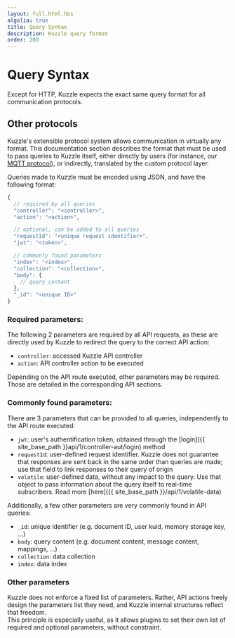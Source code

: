 ```yaml
---
layout: full.html.hbs
algolia: true
title: Query Syntax
description: Kuzzle query format
order: 200
---
```



# Query Syntax

Except for HTTP, Kuzzle expects the exact same query format for all communication protocols.


## Other protocols

<div class="alert alert-info">Kuzzle's extensible protocol system allows communication in virtually any format. This documentation section describes the format that must be used to pass queries to Kuzzle itself, either directly by users (for instance, our <a href="https://github.com/kuzzleio/protocol-mqtt">MQTT protocol</a>), or indirectly, translated by the custom protocol layer.</div>

Queries made to Kuzzle must be encoded using JSON, and have the following format:

```javascript
{
  // required by all queries
  "controller": "<controller>",
  "action": "<action>",

  // optional, can be added to all queries
  "requestId": "<unique request identifier>",
  "jwt": "<token>",

  // commonly found parameters
  "index": "<index>",
  "collection": "<collection>",
  "body": {
    // query content
  },
  "_id": "<unique ID>"
}
```

### Required parameters:

The following 2 parameters are required by all API requests, as these are directly used by Kuzzle to redirect the query to the correct API action:

* `controller`: accessed Kuzzle API controller 
* `action`: API controller action to be executed

Depending on the API route executed, other parameters may be required. Those are detailed in the corresponding API sections.

### Commonly found parameters:

There are 3 parameters that can be provided to all queries, independently to the API route executed:

* `jwt`: user's authentification token, obtained through the [login]({{ site_base_path }}api/1/controller-aut/login) method
* `requestId`: user-defined request identifier. Kuzzle does not guarantee that responses are sent back in the same order than queries are made; use that field to link responses to their  query of origin
* `volatile`: user-defined data, without any impact to the query. Use that object to pass information about the query itself to real-time subscribers. Read more [here]({{ site_base_path }}/api/1/volatile-data)

Additionally, a few other parameters are very commonly found in API queries:

* `_id`: unique identifier (e.g. document ID, user kuid, memory storage key, ...)
* `body`: query content (e.g. document content, message content, mappings, ...)
* `collection`: data collection
* `index`: data index

### Other parameters

Kuzzle does not enforce a fixed list of parameters. Rather, API actions freely design the parameters list they need, and Kuzzle internal structures reflect that freedom.  
This principle is especially useful, as it allows plugins to set their own list of required and optional parameters, without constraint.
